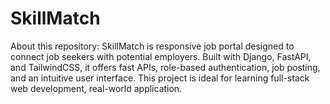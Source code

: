 # SkillMatch
About this repository: SkillMatch is responsive job portal designed to connect job seekers with potential employers. Built with Django, FastAPI, and TailwindCSS, it offers fast APIs, role-based authentication, job posting, and an intuitive user interface. This project is ideal for learning full-stack web development, real-world application.
